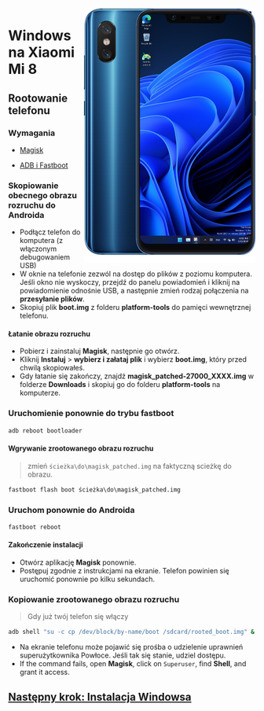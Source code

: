 <img align="right" src="https://github.com/n00b69/woa-dipper/blob/main/dipper.png" width="350" alt="Windows 11 running on dipper">

# Windows na Xiaomi Mi 8

## Rootowanie telefonu

### Wymagania
- [Magisk](https://github.com/topjohnwu/Magisk/releases/latest)

- [ADB i Fastboot](https://developer.android.com/studio/releases/platform-tools)

### Skopiowanie obecnego obrazu rozruchu do Androida
- Podłącz telefon do komputera (z włączonym debugowaniem USB)
- W oknie na telefonie zezwól na dostęp do plików z poziomu komputera. Jeśli okno nie wyskoczy, przejdź do panelu powiadomień i kliknij na powiadomienie odnośnie USB, a następnie zmień rodzaj połączenia na **przesyłanie plików**.
- Skopiuj plik **boot.img** z folderu **platform-tools** do pamięci wewnętrznej telefonu.

#### Łatanie obrazu rozruchu
- Pobierz i zainstaluj **Magisk**, następnie go otwórz.
- Kliknij **Instaluj** > **wybierz i załataj plik** i wybierz **boot.img**, który przed chwilą skopiowałeś.
- Gdy łatanie się zakończy, znajdź **magisk_patched-27000_XXXX.img** w folderze **Downloads** i skopiuj go do folderu **platform-tools** na komputerze.

### Uruchomienie ponownie do trybu fastboot
```cmd
adb reboot bootloader
```

#### Wgrywanie zrootowanego obrazu rozruchu
> zmień `ścieżka\do\magisk_patched.img` na faktyczną scieżkę do obrazu.
```cmd
fastboot flash boot ścieżka\do\magisk_patched.img
```

### Uruchom ponownie do Androida
```cmd
fastboot reboot
```

#### Zakończenie instalacji
- Otwórz aplikację **Magisk** ponownie.
- Postępuj zgodnie z instrukcjami na ekranie. Telefon powinien się uruchomić ponownie po kilku sekundach.

### Kopiowanie zrootowanego obrazu rozruchu
> Gdy już twój telefon się włączy
```cmd
adb shell "su -c cp /dev/block/by-name/boot /sdcard/rooted_boot.img" & adb pull /sdcard/rooted_boot.img
```
- Na ekranie telefonu może pojawić się prośba o udzielenie uprawnień superużytkownika Powłoce. Jeśli tak się stanie, udziel dostępu.
- If the command fails, open **Magisk**, click on `Superuser`, find **Shell**, and grant it access.

## [Następny krok: Instalacja Windowsa](3-install.md)

























